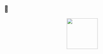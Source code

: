 ## 💁
<div id="header" align="center">
  <img src="https://i.giphy.com/media/v1.Y2lkPTc5MGI3NjExa2g4eDgyd3UxeGZuZzZ6YWlvNjYyenc1bWUwbXJ1ZnNtNTVkamplZiZlcD12MV9pbnRlcm5hbF9naWZfYnlfaWQmY3Q9Zw/2IudUHdI075HL02Pkk/giphy.gif" width="100"/>
</div>
